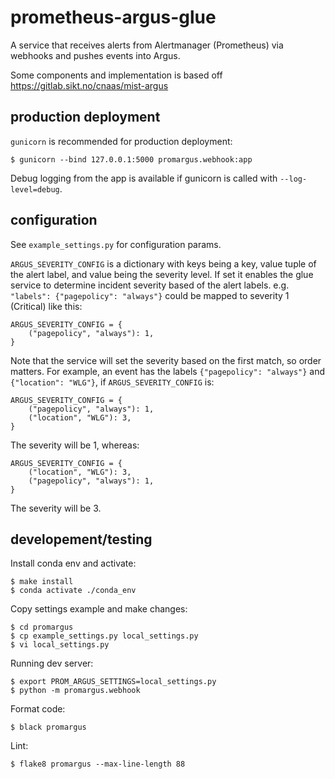 # prometheus-argus-glue

A service that receives alerts from Alertmanager (Prometheus) via webhooks and pushes events into Argus.

Some components and implementation is based off https://gitlab.sikt.no/cnaas/mist-argus

## production deployment

`gunicorn` is recommended for production deployment:
```
$ gunicorn --bind 127.0.0.1:5000 promargus.webhook:app
```
Debug logging from the app is available if gunicorn is called with
`--log-level=debug`.

## configuration

See `example_settings.py` for configuration params.

`ARGUS_SEVERITY_CONFIG` is a dictionary with keys being a key, value tuple of the alert label, and value being the severity level. If set it enables the glue service to determine incident severity based of the alert labels. e.g. `"labels": {"pagepolicy": "always"}` could be mapped to severity 1 (Critical) like this:
```
ARGUS_SEVERITY_CONFIG = {
    ("pagepolicy", "always"): 1,
}
```
Note that the service will set the severity based on the first match, so order matters. For example, an event has the labels `{"pagepolicy": "always"}` and `{"location": "WLG"}`, if `ARGUS_SEVERITY_CONFIG` is:
```
ARGUS_SEVERITY_CONFIG = {
    ("pagepolicy", "always"): 1,
    ("location", "WLG"): 3,
}
```
The severity will be 1, whereas:
```
ARGUS_SEVERITY_CONFIG = {
    ("location", "WLG"): 3,
    ("pagepolicy", "always"): 1,
}
```
The severity will be 3.

## developement/testing

Install conda env and activate:
```
$ make install
$ conda activate ./conda_env
```

Copy settings example and make changes:
```
$ cd promargus
$ cp example_settings.py local_settings.py
$ vi local_settings.py
```

Running dev server:
```
$ export PROM_ARGUS_SETTINGS=local_settings.py
$ python -m promargus.webhook
```

Format code:
```
$ black promargus
```

Lint:
```
$ flake8 promargus --max-line-length 88
```

